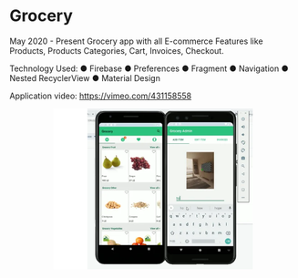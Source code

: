 # Grocery
May 2020 - Present
Grocery app with all E-commerce Features like Products, Products
Categories, Cart, Invoices, Checkout.

Technology Used:
● Firebase
● Preferences
● Fragment
● Navigation
● Nested RecyclerView
● Material Design

Application video:
https://vimeo.com/431158558

<p align="center">
  <img src="Cre.PNG" width="350" title="hover text">
</p>
<p align="center">
  <img src="https://user-images.githubusercontent.com/50117886/167504963-70b2d30f-e55f-49ac-81ff-65274878f64c.jpeg" width="350" title="">
   <img src="https://user-images.githubusercontent.com/50117886/167505002-84b8d3b5-ff0a-4a2b-835b-5bd20c1bbc53.jpeg" width="350" title="">
</p>
<p align="center">
  <img src="https://user-images.githubusercontent.com/50117886/167505082-6c9f2fc0-e0ab-455d-ad45-5275dadbc7a7.jpeg" width="350" title="">
   <img src="https://user-images.githubusercontent.com/50117886/167505083-7041125d-8924-4cac-a991-5d3b1fc86712.jpeg" width="350" title="">
</p>
<p align="center">
  <img src="https://user-images.githubusercontent.com/50117886/167505322-d231e003-949f-45a1-a19e-6875f9f4af2f.jpeg" width="350" title="">
   <img src="https://user-images.githubusercontent.com/50117886/167505325-17dcb03d-f881-43d8-baec-32b284f49377.jpeg" width="350" title="">
    <img src="https://user-images.githubusercontent.com/50117886/167505328-fc1554df-4619-4926-a557-56b1ab2f1afe.jpeg" width="350" title="">
</p>



